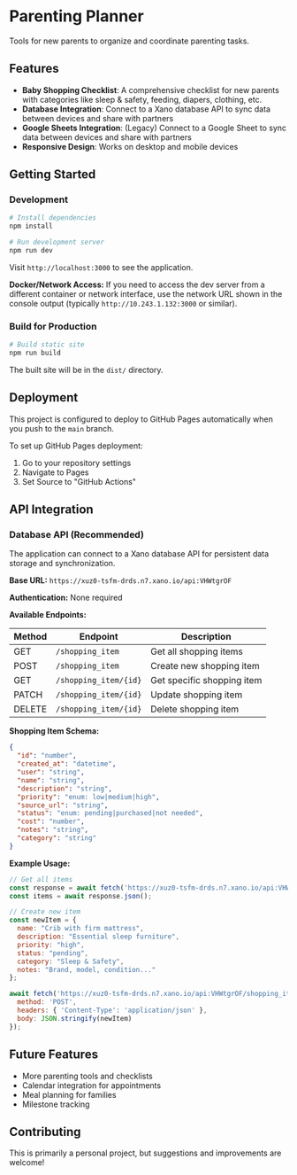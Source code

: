 # Parenting Planner

Tools for new parents to organize and coordinate parenting tasks.

## Features

- **Baby Shopping Checklist**: A comprehensive checklist for new parents with categories like sleep & safety, feeding, diapers, clothing, etc.
- **Database Integration**: Connect to a Xano database API to sync data between devices and share with partners
- **Google Sheets Integration**: (Legacy) Connect to a Google Sheet to sync data between devices and share with partners  
- **Responsive Design**: Works on desktop and mobile devices

## Getting Started

### Development

```bash
# Install dependencies
npm install

# Run development server
npm run dev
```

Visit `http://localhost:3000` to see the application.

**Docker/Network Access:** If you need to access the dev server from a different container or network interface, use the network URL shown in the console output (typically `http://10.243.1.132:3000` or similar).

### Build for Production

```bash
# Build static site
npm run build
```

The built site will be in the `dist/` directory.

## Deployment

This project is configured to deploy to GitHub Pages automatically when you push to the `main` branch.

To set up GitHub Pages deployment:
1. Go to your repository settings
2. Navigate to Pages
3. Set Source to "GitHub Actions"

## API Integration

### Database API (Recommended)

The application can connect to a Xano database API for persistent data storage and synchronization.

**Base URL:** `https://xuz0-tsfm-drds.n7.xano.io/api:VHWtgrOF`

**Authentication:** None required

**Available Endpoints:**

| Method | Endpoint | Description |
|--------|----------|-------------|
| GET | `/shopping_item` | Get all shopping items |
| POST | `/shopping_item` | Create new shopping item |
| GET | `/shopping_item/{id}` | Get specific shopping item |
| PATCH | `/shopping_item/{id}` | Update shopping item |
| DELETE | `/shopping_item/{id}` | Delete shopping item |

**Shopping Item Schema:**
```json
{
  "id": "number",
  "created_at": "datetime",
  "user": "string",
  "name": "string",
  "description": "string",
  "priority": "enum: low|medium|high",
  "source_url": "string",
  "status": "enum: pending|purchased|not needed",
  "cost": "number",
  "notes": "string",
  "category": "string"
}
```

**Example Usage:**
```javascript
// Get all items
const response = await fetch('https://xuz0-tsfm-drds.n7.xano.io/api:VHWtgrOF/shopping_item');
const items = await response.json();

// Create new item
const newItem = {
  name: "Crib with firm mattress",
  description: "Essential sleep furniture",
  priority: "high",
  status: "pending",
  category: "Sleep & Safety",
  notes: "Brand, model, condition..."
};

await fetch('https://xuz0-tsfm-drds.n7.xano.io/api:VHWtgrOF/shopping_item', {
  method: 'POST',
  headers: { 'Content-Type': 'application/json' },
  body: JSON.stringify(newItem)
});
```

## Future Features

- More parenting tools and checklists
- Calendar integration for appointments
- Meal planning for families
- Milestone tracking

## Contributing

This is primarily a personal project, but suggestions and improvements are welcome!